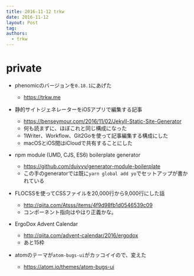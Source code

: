 ```yaml
---
title: 2016-11-12 trkw
date: 2016-11-12
layout: Post
tag:  
authors:
  - trkw
---
```


# private
- phenomicのバージョンを`0.18.1`にあげた
  - https://trkw.me

- 静的サイトジェネレーターをiOSアプリで編集する記事
  - https://benseymour.com/2016/11/02/Jekyll-Static-Site-Generator
  - 何も読まずに、ほぼこれと同じ構成になった
  - 1Writer、Workflow、Git2Goを使って記事編集する構成にした
  - macOSとiOS間はiCloudで共有することにした

- npm module (UMD, CJS, ES6) boilerplate generator
  - https://github.com/duivvv/generator-module-boilerplate
  - この手のgeneratorでは既に`yarn global add yo`でセットアップが書かれている

- FLOCSSを使ってCSSファイルを20,000行から9,000行にした話
  - http://qiita.com/Atsss/items/4f9d98fb1d0546539c09
  - コンポーネント指向はやはり正義かな。

- ErgoDox Advent Calendar
  - http://qiita.com/advent-calendar/2016/ergodox
  - あと15枠

- atomのテーマが`atom-bugs-ui`がカッコイイので、変えた
  - https://atom.io/themes/atom-bugs-ui
